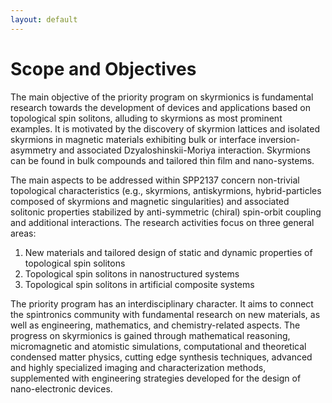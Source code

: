 ```yaml
---
layout: default
---
```


# Scope and Objectives

The main objective of the priority program on skyrmionics is fundamental research towards the development of devices and applications based on topological spin solitons, alluding to skyrmions as most prominent examples. It is motivated by the discovery of skyrmion lattices and isolated skyrmions in magnetic materials exhibiting bulk or interface inversion-asymmetry and associated Dzyaloshinskii-Moriya interaction. Skyrmions can be found in bulk compounds and tailored thin film and nano-systems.

<p></p>
The main aspects to be addressed within SPP2137 concern non-trivial topological characteristics (e.g., skyrmions, antiskyrmions, hybrid-particles composed of skyrmions and magnetic singularities) and associated solitonic properties stabilized by anti-symmetric (chiral) spin-orbit coupling and additional interactions.
The research activities focus on three general areas:
<ol>
<li> New materials and tailored design of static and dynamic properties of topological spin solitons </li>
<li> Topological spin solitons in nanostructured systems </li>
<li> Topological spin solitons in artificial composite systems </li>
</ol>

The priority program has an interdisciplinary character. It aims to connect the spintronics community with fundamental research on new materials, as well as engineering, mathematics, and chemistry-related aspects. The progress on skyrmionics is gained through mathematical reasoning, micromagnetic and atomistic simulations, computational and theoretical condensed matter physics, cutting edge synthesis techniques, advanced and highly specialized imaging and characterization methods, supplemented with engineering strategies developed for the design of nano-electronic devices.
